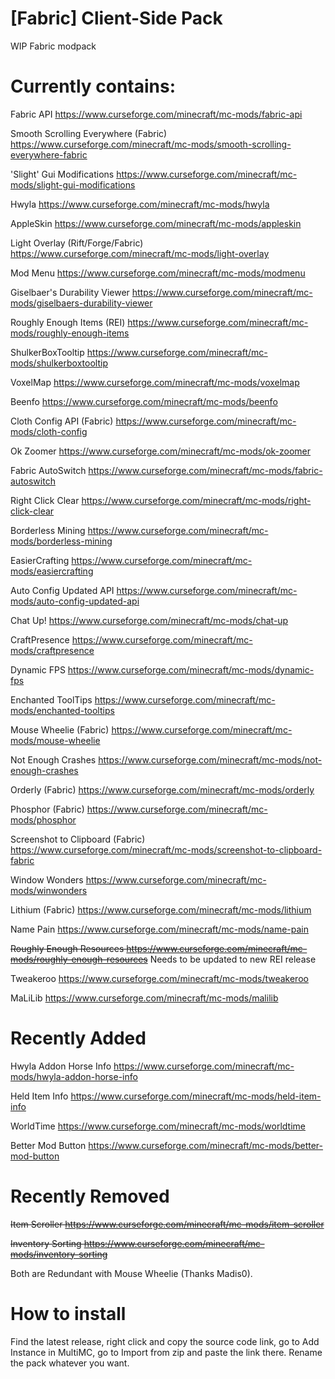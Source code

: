 # [Fabric] Client-Side Pack
WIP Fabric modpack

# Currently contains:
  
  Fabric API https://www.curseforge.com/minecraft/mc-mods/fabric-api
  
  Smooth Scrolling Everywhere (Fabric) https://www.curseforge.com/minecraft/mc-mods/smooth-scrolling-everywhere-fabric
  
  'Slight' Gui Modifications https://www.curseforge.com/minecraft/mc-mods/slight-gui-modifications
  
  Hwyla https://www.curseforge.com/minecraft/mc-mods/hwyla
  
  AppleSkin https://www.curseforge.com/minecraft/mc-mods/appleskin
  
  Light Overlay (Rift/Forge/Fabric) https://www.curseforge.com/minecraft/mc-mods/light-overlay
  
  Mod Menu https://www.curseforge.com/minecraft/mc-mods/modmenu
  
  Giselbaer's Durability Viewer https://www.curseforge.com/minecraft/mc-mods/giselbaers-durability-viewer
  
  Roughly Enough Items (REI) https://www.curseforge.com/minecraft/mc-mods/roughly-enough-items
  
  ShulkerBoxTooltip https://www.curseforge.com/minecraft/mc-mods/shulkerboxtooltip
  
  VoxelMap https://www.curseforge.com/minecraft/mc-mods/voxelmap
  
  Beenfo https://www.curseforge.com/minecraft/mc-mods/beenfo
  
  Cloth Config API (Fabric) https://www.curseforge.com/minecraft/mc-mods/cloth-config
  
  Ok Zoomer https://www.curseforge.com/minecraft/mc-mods/ok-zoomer
  
  Fabric AutoSwitch https://www.curseforge.com/minecraft/mc-mods/fabric-autoswitch
  
  Right Click Clear https://www.curseforge.com/minecraft/mc-mods/right-click-clear
  
  Borderless Mining https://www.curseforge.com/minecraft/mc-mods/borderless-mining
  
  EasierCrafting https://www.curseforge.com/minecraft/mc-mods/easiercrafting
  
  Auto Config Updated API https://www.curseforge.com/minecraft/mc-mods/auto-config-updated-api
  
  Chat Up! https://www.curseforge.com/minecraft/mc-mods/chat-up
  
  CraftPresence https://www.curseforge.com/minecraft/mc-mods/craftpresence
  
  Dynamic FPS https://www.curseforge.com/minecraft/mc-mods/dynamic-fps
  
  Enchanted ToolTips https://www.curseforge.com/minecraft/mc-mods/enchanted-tooltips
  
  Mouse Wheelie (Fabric) https://www.curseforge.com/minecraft/mc-mods/mouse-wheelie
  
  Not Enough Crashes https://www.curseforge.com/minecraft/mc-mods/not-enough-crashes
  
  Orderly (Fabric) https://www.curseforge.com/minecraft/mc-mods/orderly
  
  Phosphor (Fabric) https://www.curseforge.com/minecraft/mc-mods/phosphor
  
  Screenshot to Clipboard (Fabric) https://www.curseforge.com/minecraft/mc-mods/screenshot-to-clipboard-fabric
  
  Window Wonders https://www.curseforge.com/minecraft/mc-mods/winwonders
  
  
  Lithium (Fabric) https://www.curseforge.com/minecraft/mc-mods/lithium
  
  Name Pain https://www.curseforge.com/minecraft/mc-mods/name-pain
  
  ~~Roughly Enough Resources https://www.curseforge.com/minecraft/mc-mods/roughly-enough-resources~~
  Needs to be updated to new REI release

  Tweakeroo https://www.curseforge.com/minecraft/mc-mods/tweakeroo
  
  MaLiLib https://www.curseforge.com/minecraft/mc-mods/malilib
  
  
  
  # Recently Added
  
  Hwyla Addon Horse Info https://www.curseforge.com/minecraft/mc-mods/hwyla-addon-horse-info
  
  Held Item Info https://www.curseforge.com/minecraft/mc-mods/held-item-info
  
  WorldTime https://www.curseforge.com/minecraft/mc-mods/worldtime
  
  Better Mod Button https://www.curseforge.com/minecraft/mc-mods/better-mod-button

  # Recently Removed
 
  ~~Item Scroller https://www.curseforge.com/minecraft/mc-mods/item-scroller~~

  ~~Inventory Sorting https://www.curseforge.com/minecraft/mc-mods/inventory-sorting~~

  Both are Redundant with Mouse Wheelie (Thanks Madis0). 
  
# How to install

  Find the latest release, right click and copy the source code link, go to Add Instance in MultiMC, go to Import from zip and paste the link there. Rename the pack whatever you want.

